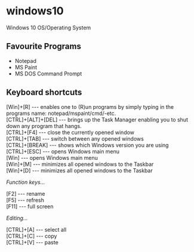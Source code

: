 # windows10
Windows 10 OS/Operating System

## Favourite Programs

- Notepad  
- MS Paint 
- MS DOS Command Prompt

## Keyboard shortcuts

[Win]+[R] --- enables one to (R)un programs by simply typing in the programs name: notepad/mspaint/cmd/-etc.    
[CTRL]+[ALT]+[DEL] --- brings up the Task Manager enabling you to shut down any program that hangs.    
[CTRL]+[F4] --- close the currently opened window    
[CTRL]+[TAB] --- switch between any opened windows   
[CTRL]+[BREAK] --- shows which Windows version you are using  
[CTRL]+[ESC] --- opens Windows main menu  
[Win] --- opens Windows main menu  
[Win]+[M] --- minimizes all opened windows to the Taskbar  
[Win]+[D] --- minimizes all opened windows to the Taskbar  

*Function keys...*  

[F2] --- rename  
[F5] --- refresh   
[F11] --- full screen   

*Editing...*  

[CTRL]+[A] --- select all    
[CTRL]+[C] --- copy    
[CTRL]+[V] --- paste    
